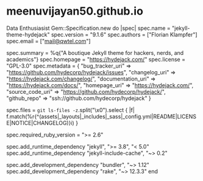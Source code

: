 # meenuvijayan50.github.io
Data Enthusiasist
Gem::Specification.new do |spec|
  spec.name          = "jekyll-theme-hydejack"
  spec.version       = "9.1.6"
  spec.authors       = ["Florian Klampfer"]
  spec.email         = ["mail@qwtel.com"]

  spec.summary       = %q{"A boutique Jekyll theme for hackers, nerds, and academics"}
  spec.homepage      = "https://hydejack.com/"
  spec.license       = "GPL-3.0"
  spec.metadata = {
    "bug_tracker_uri"   => "https://github.com/hydecorp/hydejack/issues",
    "changelog_uri"     => "https://hydejack.com/changelog/",
    "documentation_uri" => "https://hydejack.com/docs/",
    "homepage_uri"      => "https://hydejack.com/",
    "source_code_uri"   => "https://github.com/hydecorp/hydejack/",
    "github_repo"       => "ssh://github.com/hydecorp/hydejack"
  }

  spec.files         = `git ls-files -z`.split("\x0").select { |f| f.match(%r{^(assets|_layouts|_includes|_sass|_config.yml|README|LICENSE|NOTICE|CHANGELOG)}i) }

  spec.required_ruby_version = ">= 2.6"

  spec.add_runtime_dependency "jekyll", ">= 3.8", "< 5.0"
  spec.add_runtime_dependency "jekyll-include-cache", "~> 0.2"

  spec.add_development_dependency "bundler", "~> 1.12"
  spec.add_development_dependency "rake", "~> 12.3.3"
end
